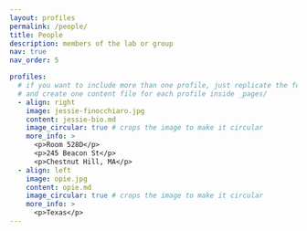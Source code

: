 ```yaml
---
layout: profiles
permalink: /people/
title: People
description: members of the lab or group
nav: true
nav_order: 5

profiles:
  # if you want to include more than one profile, just replicate the following block
  # and create one content file for each profile inside _pages/
  - align: right
    image: jessie-finocchiaro.jpg
    content: jessie-bio.md
    image_circular: true # crops the image to make it circular
    more_info: >
      <p>Room 528D</p>
      <p>245 Beacon St</p>
      <p>Chestnut Hill, MA</p>
  - align: left
    image: opie.jpg
    content: opie.md
    image_circular: true # crops the image to make it circular
    more_info: >
      <p>Texas</p>
---
```

